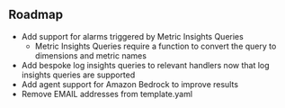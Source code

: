 ## Roadmap
- Add support for alarms triggered by Metric Insights Queries
    - Metric Insights Queries require a function to convert the query to dimensions and metric names
- Add bespoke log insights queries to relevant handlers now that log insights queries are supported
- Add agent support for Amazon Bedrock to improve results
- Remove EMAIL addresses from template.yaml